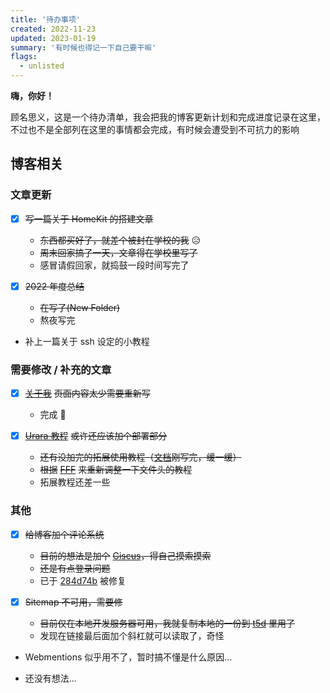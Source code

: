 ```yaml
---
title: '待办事项'
created: 2022-11-23
updated: 2023-01-19
summary: '有时候也得记一下自己要干嘛'
flags:
  - unlisted
---
```


**嗨，你好！**

顾名思义，这是一个待办清单，我会把我的博客更新计划和完成进度记录在这里，不过也不是全部列在这里的事情都会完成，有时候会遭受到不可抗力的影响

## 博客相关

### 文章更新

- [x] ~~写一篇关于 HomeKit 的搭建文章~~
  - ~~东西都买好了，就差个被封在学校的我~~ 😥
  - ~~周末回家搞了一天，文章得在学校里写了~~
  - 感冒请假回家，就捣鼓一段时间写完了

- [x] ~~2022 年度总结~~
  - ~~在写了(New Folder)~~
  - 熬夜写完

- 补上一篇关于 ssh 设定的小教程

### 需要修改 / 补充的文章

- [x] [~~关于我~~](/about/) ~~页面内容太少需要重新写~~
  - 完成 🤤

- [x] [~~Urara 教程~~](/post/urara-intro) ~~或许还应该加个部署部分~~
  - ~~还有没加完的拓展使用教程（~~[~~文档~~](https://urara-docs.netlify.app/zh-hans/)~~刚写完，缓一缓）~~
  - ~~根据~~ [~~FFF~~](https://fff.js.org/) ~~来重新调整一下文件头的教程~~
  - 拓展教程还差一些

### 其他

- [x] ~~给博客加个评论系统~~
  - ~~目前的想法是加个~~ [~~Giscus~~](https://giscus.app/zh-CN)~~，得自己摸索摸索~~
  - ~~还是有点登录问题~~
  - 已于 [284d74b](https://github.com/importantimport/urara/commit/1ad522ad6929293f33ed678a904c26b4642cb6aa) 被修复

- [x] ~~Sitemap 不可用，需要修~~
  - ~~目前仅在本地开发服务器可用，我就复制本地的一份到 [~~t5d~~](https://t5d.trle5.xyz/Blog/sitemap.xml) 里用了~~
  - 发现在链接最后面加个斜杠就可以读取了，奇怪

- Webmentions 似乎用不了，暂时搞不懂是什么原因...

- 还没有想法...
